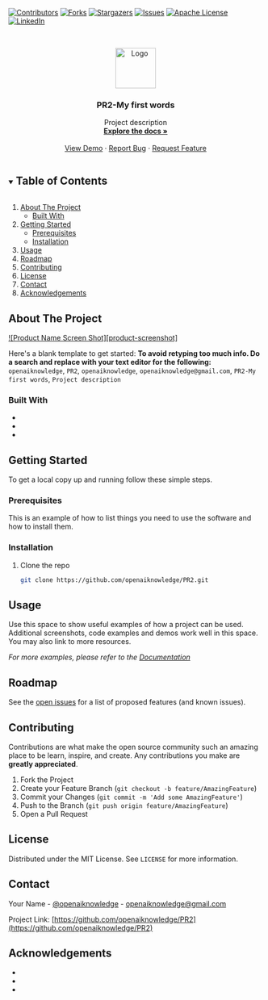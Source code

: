 <!--
***
*** To avoid retyping too much info. Do a search and replace for the following:
*** openaiknowledge, PR2, openaiknowledge, openaiknowledge@gmail.com, PR2-My first words, Project description
-->



<!-- PROJECT SHIELDS -->
<!--
*** I'm using markdown "reference style" links for readability.
*** Reference links are enclosed in brackets [ ] instead of parentheses ( ).
*** See the bottom of this document for the declaration of the reference variables
*** for contributors-url, forks-url, etc. This is an optional, concise syntax you may use.
*** https://www.markdownguide.org/basic-syntax/#reference-style-links
-->
[![Contributors][contributors-shield]][contributors-url]
[![Forks][forks-shield]][forks-url]
[![Stargazers][stars-shield]][stars-url]
[![Issues][issues-shield]][issues-url]
[![Apache License][license-shield]][license-url]
[![LinkedIn][linkedin-shield]][linkedin-url]



<!-- PROJECT LOGO -->
<br />
<p align="center">
  <a href="https://github.com/openaiknowledge/PR2">
    <img src="images/logo.png" alt="Logo" width="80" height="80">
  </a>

  <h3 align="center">PR2-My first words</h3>

  <p align="center">
    Project description
    <br />
    <a href="https://github.com/openaiknowledge/PR2"><strong>Explore the docs »</strong></a>
    <br />
    <br />
    <a href="https://github.com/openaiknowledge/PR2">View Demo</a>
    ·
    <a href="https://github.com/openaiknowledge/PR2/issues">Report Bug</a>
    ·
    <a href="https://github.com/openaiknowledge/PR2/issues">Request Feature</a>
  </p>
</p>



<!-- TABLE OF CONTENTS -->
<details open="open">
  <summary><h2 style="display: inline-block">Table of Contents</h2></summary>
  <ol>
    <li>
      <a href="#about-the-project">About The Project</a>
      <ul>
        <li><a href="#built-with">Built With</a></li>
      </ul>
    </li>
    <li>
      <a href="#getting-started">Getting Started</a>
      <ul>
        <li><a href="#prerequisites">Prerequisites</a></li>
        <li><a href="#installation">Installation</a></li>
      </ul>
    </li>
    <li><a href="#usage">Usage</a></li>
    <li><a href="#roadmap">Roadmap</a></li>
    <li><a href="#contributing">Contributing</a></li>
    <li><a href="#license">License</a></li>
    <li><a href="#contact">Contact</a></li>
    <li><a href="#acknowledgements">Acknowledgements</a></li>
  </ol>
</details>



<!-- ABOUT THE PROJECT -->
## About The Project

[![Product Name Screen Shot][product-screenshot]](https://example.com)

Here's a blank template to get started:
**To avoid retyping too much info. Do a search and replace with your text editor for the following:**
`openaiknowledge`, `PR2`, `openaiknowledge`, `openaiknowledge@gmail.com`, `PR2-My first words`, `Project description`


### Built With

* []()
* []()
* []()



<!-- GETTING STARTED -->
## Getting Started

To get a local copy up and running follow these simple steps.

### Prerequisites

This is an example of how to list things you need to use the software and how to install them.



### Installation

1. Clone the repo
   ```sh
   git clone https://github.com/openaiknowledge/PR2.git
   ```



<!-- USAGE EXAMPLES -->
## Usage

Use this space to show useful examples of how a project can be used. Additional screenshots, code examples and demos work well in this space. You may also link to more resources.

_For more examples, please refer to the [Documentation](https://example.com)_



<!-- ROADMAP -->
## Roadmap

See the [open issues](https://github.com/openaiknowledge/PR2/issues) for a list of proposed features (and known issues).



<!-- CONTRIBUTING -->
## Contributing

Contributions are what make the open source community such an amazing place to be learn, inspire, and create. Any contributions you make are **greatly appreciated**.

1. Fork the Project
2. Create your Feature Branch (`git checkout -b feature/AmazingFeature`)
3. Commit your Changes (`git commit -m 'Add some AmazingFeature'`)
4. Push to the Branch (`git push origin feature/AmazingFeature`)
5. Open a Pull Request



<!-- LICENSE -->
## License

Distributed under the MIT License. See `LICENSE` for more information.



<!-- CONTACT -->
## Contact

Your Name - [@openaiknowledge](https://twitter.com/openaiknowledge) - openaiknowledge@gmail.com

Project Link: [https://github.com/openaiknowledge/PR2](https://github.com/openaiknowledge/PR2)



<!-- ACKNOWLEDGEMENTS -->
## Acknowledgements

* []()
* []()
* []()





<!-- MARKDOWN LINKS & IMAGES -->
<!-- https://www.markdownguide.org/basic-syntax/#reference-style-links -->
[contributors-shield]: https://img.shields.io/github/contributors/openaiknowledge/PR2.svg?style=for-the-badge
[contributors-url]: https://github.com/openaiknowledge/PR2/graphs/contributors
[forks-shield]: https://img.shields.io/github/forks/openaiknowledge/PR2.svg?style=for-the-badge
[forks-url]: https://github.com/openaiknowledge/PR2/network/members
[stars-shield]: https://img.shields.io/github/stars/openaiknowledge/PR2.svg?style=for-the-badge
[stars-url]: https://github.com/openaiknowledge/PR2/stargazers
[issues-shield]: https://img.shields.io/github/issues/openaiknowledge/PR2.svg?style=for-the-badge
[issues-url]: https://github.com/openaiknowledge/PR2/issues
[license-shield]: https://img.shields.io/github/license/openaiknowledge/PR2.svg?style=for-the-badge
[license-url]: https://github.com/openaiknowledge/PR2/blob/master/LICENSE
[linkedin-shield]: https://img.shields.io/badge/-LinkedIn-black.svg?style=for-the-badge&logo=linkedin&colorB=555
[linkedin-url]: https://linkedin.com/in/openaiknowledge
